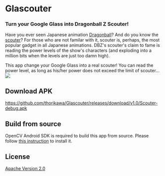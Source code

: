Glascouter
==========
### Turn your Google Glass into  Dragonball Z Scouter!
Have you ever seen Japanese animation [Dragonball](https://www.google.com/search?q=dragonball&source=lnms&tbm=isch)? And do you know the [scouter](https://www.google.com/search?q=scouter+dragonball&source=lnms&tbm=isch)? For those who are not familar with it, scouter is, perhaps, the most popular gadget in all Japanese animations. DBZ's scouter's claim to fame is reading the power levels of the show's characters (and exploding into a million bits when the levels are just too damn high).

This app change your Google Glass into a real scouter! You can read the power level, as long as his/her power does not exceed the limit of scouter...
<img src="http://thorikawa.github.io/Glascouter/img/glass_screenshot.png" />

## Download APK
https://github.com/thorikawa/Glascouter/releases/download/v1.0/Scouter-debug.apk

## Build from source
OpenCV Android SDK is required to build this app from source. Please follow [this instruction](http://docs.opencv.org/doc/tutorials/introduction/android_binary_package/O4A_SDK.html) to install it.

## License
[Apache Version 2.0](http://www.apache.org/licenses/LICENSE-2.0.html)
